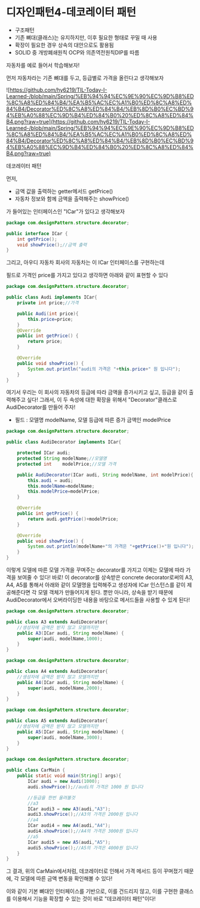 # 디자인패턴4-데코레이터 패턴

- 구조패턴
- 기존 뼈대(클래스)는 유지하지만, 이후 필요한 형태로 꾸밀 때 사용
- 확장이 필요한 경우 상속의 대안으로도 활용됨
- SOLID 중 개방폐쇄원칙 OCP와 의존역전원칙DIP를 따름

자동차를 예로 들어서 학습해보자!

먼저 자동차라는 기존 뼈대를 두고, 등급별로 가격을 올린다고 생각해보자

![https://github.com/hy6219/TIL-Today-I-Learned-/blob/main/Spring/%EB%94%94%EC%9E%90%EC%9D%B8%ED%8C%A8%ED%84%B4/%EA%B5%AC%EC%A1%B0%ED%8C%A8%ED%84%B4/Decorator%ED%8C%A8%ED%84%B4/%EB%8D%B0%EC%BD%94%EB%A0%88%EC%9D%B4%ED%84%B0%20%ED%8C%A8%ED%84%B4.png?raw=true](https://github.com/hy6219/TIL-Today-I-Learned-/blob/main/Spring/%EB%94%94%EC%9E%90%EC%9D%B8%ED%8C%A8%ED%84%B4/%EA%B5%AC%EC%A1%B0%ED%8C%A8%ED%84%B4/Decorator%ED%8C%A8%ED%84%B4/%EB%8D%B0%EC%BD%94%EB%A0%88%EC%9D%B4%ED%84%B0%20%ED%8C%A8%ED%84%B4.png?raw=true)

데코레이터 패턴

먼저, 

- 금액 값을 출력하는 getter메서드 getPrice()
- 자동차 정보와 함께 금액을 출력해주는 showPrice()

가 들어있는 인터페이스인 "ICar"가 있다고 생각해보자

```java
package com.designPattern.structure.decorator;

public interface ICar {
    int getPrice();
    void showPrice();//금액 출력
}
```

그리고, 아우디 자동차 회사의 자동차는 이 ICar 인터페이스를 구현하는데

필드로 가격인 price를 가지고 있다고 생각하면 아래와 같이 표현할 수 있다

```java
package com.designPattern.structure.decorator;

public class Audi implements ICar{
    private int price;//가격

    public Audi(int price){
        this.price=price;
    }
    @Override
    public int getPrice() {
        return price;
    }

    @Override
    public void showPrice() {
        System.out.println("audi의 가격은 "+this.price+" 원 입니다");
    }
}
```

여기서 우리는 이 회사의 자동차의 등급에 따라 금액을 증가시키고 싶고, 등급을 같이 출력해주고 싶다! 그래서, 이 두 속성에 대한 확장을 위해서 "Decorator"클래스로 AudiDecorator를 만들어 주자!

- 필드 : 모델명 modelName, 모델 등급에 따른 증가 금액인 modelPrice

```java
package com.designPattern.structure.decorator;

public class AudiDecorator implements ICar{

    protected ICar audi;
    protected String modelName;//모델명
    protected int    modelPrice;//모델 가격

    public AudiDecorator(ICar audi, String modelName, int modelPrice){
        this.audi = audi;
        this.modelName=modelName;
        this.modelPrice=modelPrice;
    }

    @Override
    public int getPrice() {
        return audi.getPrice()+modelPrice;
    }

    @Override
    public void showPrice() {
        System.out.println(modelName+"의 가격은 "+getPrice()+"원 입니다");
    }
}
```

이렇게 모델에 따른 모델 가격을 꾸며주는 decorator를 가지고 이제는 모델에 따라 가격을 보여줄 수 있다! 바로! 이 decorator를 상속받은 concrete decorator로써의 A3, A4, A5를 통해서 아래와 같이 모델명을 입력해주고 생성자에 ICar 인스턴스를 같이 제공해준다면 각 모델 객체가 만들어지게 된다. 뿐만 아니라, 상속을 받기 때문에 AudiDecorator에서 오버라이딩한 내용을 바탕으로 메서드들을 사용할 수 있게 된다!

```java
package com.designPattern.structure.decorator;

public class A3 extends AudiDecorator{
    //생성자에 금액은 받지 않고 모델까지만
    public A3(ICar audi, String modelName) {
        super(audi, modelName,1000);
    }
}
```

```java
package com.designPattern.structure.decorator;

public class A4 extends AudiDecorator{
    //생성자에 금액은 받지 않고 모델까지만
    public A4(ICar audi, String modelName) {
        super(audi, modelName,2000);
    }
}
```

```java
package com.designPattern.structure.decorator;

public class A5 extends AudiDecorator{
    //생성자에 금액은 받지 않고 모델까지만
    public A5(ICar audi, String modelName) {
        super(audi, modelName,3000);
    }
}
```

```java
package com.designPattern.structure.decorator;

public class CarMain {
    public static void main(String[] args){
        ICar audi = new Audi(1000);
        audi.showPrice();//audi의 가격은 1000 원 입니다

        //등급을 한번 올려볼것
        //a3
        ICar audi3 = new A3(audi,"A3");
        audi3.showPrice();//A3의 가격은 2000원 입니다
        //a4
        ICar audi4 = new A4(audi,"A4");
        audi4.showPrice();//A4의 가격은 3000원 입니다
        //a5
        ICar audi5 = new A5(audi,"A5");
        audi5.showPrice();//A5의 가격은 4000원 입니다
    }
}
```

그 결과, 위의 CarMain에서처럼, 데코레이터로 인해서 가격 메서드 등이 꾸며졌기 때문에, 각 모델에 따른 금액 변동을 확인해볼 수 있다!

이와 같이 기본 뼈대인 인터페이스를 기반으로, 이를 건드리지 않고, 이를 구현한 클래스를 이용해서 기능을 확장할 수 있는 것이 바로 "데코레이터 패턴"이다!
